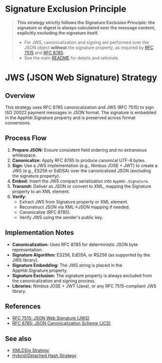 # Signature Exclusion Principle

> **This strategy strictly follows the Signature Exclusion Principle: the signature or digest is always calculated over the message content, explicitly excluding the signature itself.**
>
> - For JWS, canonicalization and signing are performed over the JSON object **without** the signature property, as required by [RFC 7515](https://datatracker.ietf.org/doc/html/rfc7515) and [RFC 8785](https://datatracker.ietf.org/doc/html/rfc8785).
> - See the main [README](../../../../README.md#signature-exclusion-principle-universal-requirement) for details and rationale.

# JWS (JSON Web Signature) Strategy

## Overview
This strategy uses RFC 8785 canonicalization and JWS (RFC 7515) to sign ISO 20022 payment messages in JSON format. The signature is embedded in the AppHdr.Signature property and is preserved across format conversions.

## Process Flow
1. **Prepare JSON:** Ensure consistent field ordering and no extraneous whitespace.
2. **Canonicalize:** Apply RFC 8785 to produce canonical UTF-8 bytes.
3. **Sign:** Use a JWS implementation (e.g., Nimbus JOSE + JWT) to create a JWS (e.g., ES256 or EdDSA) over the canonicalized JSON (excluding the signature property).
4. **Embed:** Insert the JWS compact serialization into `AppHdr.Signature`.
5. **Transmit:** Deliver as JSON or convert to XML, mapping the Signature property to an XML element.
6. **Verify:**
   - Extract JWS from Signature property or XML <Signature> element.
   - Reconstruct JSON via XML→JSON mapping if needed.
   - Canonicalize (RFC 8785).
   - Verify JWS using the sender's public key.

## Implementation Notes
- **Canonicalization:** Uses RFC 8785 for deterministic JSON byte representation.
- **Signature Algorithm:** ES256, EdDSA, or RS256 (as supported by the JWS library).
- **Signature Embedding:** The JWS string is placed in the AppHdr.Signature property.
- **Signature Exclusion:** The signature property is always excluded from the canonicalization and signing process.
- **Libraries:** Nimbus JOSE + JWT (Java), or any RFC 7515-compliant JWS library.

## References
- [RFC 7515: JSON Web Signature (JWS)](https://datatracker.ietf.org/doc/html/rfc7515)
- [RFC 8785: JSON Canonicalization Scheme (JCS)](https://datatracker.ietf.org/doc/html/rfc8785)

## See also
- [XMLDSig Strategy](../xml-signature/canonicalization.md)
- [Hybrid/Detached Hash Strategy](../../hybrid/strategy.md) 